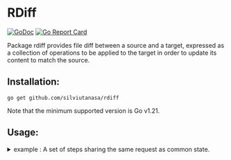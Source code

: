 # RDiff

[![GoDoc][doc-img]][doc]
[![Go Report Card][go-report-img]][go-report]

Package rdiff provides file diff between a source and a target, expressed as a collection of operations to be applied
to the target in order to update its content to match the source.

## Installation:

```
go get github.com/silviutanasa/rdiff
```

Note that the minimum supported version is Go v1.21.

## Usage:
<details>
<summary>example : A set of steps sharing the same request as common state.</summary>

```Go
package main

import (
	"encoding/gob"
	"fmt"
	"log"
	"os"

	"github.com/silviutanasa/rdiff"
)

func main() {
	// second process the Signature and then the Delta
	app := rdiff.New(5)
	err := app.Signature("test_target.bin", "test_signature")
	defer os.Remove("test_signature")
	if err != nil {
		log.Fatal(err)
	}

	err = app.Delta("test_signature", "test_source.bin", "test_delta")
	if err != nil {
		log.Fatal(err)
	}

	// inspect the delta output
	delta, err := os.Open("test_delta")
	if err != nil {
		log.Fatal(err)
	}
	defer os.Remove("test_delta")
	defer delta.Close()

	var ops []rdiff.Operation
	gob.NewDecoder(delta).Decode(&ops)
	// the delta should be a []Operation
	// where the Operation is defined as follows:
	// type Operation struct {
	//	 Type       OpType
	//   // the index of the block from the target, for OpBlockNew -1 is used to enforce that the BlockIndex is not important in this case
	//	 BlockIndex int
	//   // additional literal data if the block was modified, or a new block if the Block was not matched (BlockIndex == 0)
	//	 Data       []byte
	// }
	// where the operations are described as follows: 
	// OpBlockKeep
	// OpBlockUpdate
	// OpBlockRemove means there is no match for a target block in the source
	// OpBlockRemove
	// OpBlockNew (as a convention BlockIndex will be -1, in this case, indicating that it has no purpose)
	fmt.Println(ops)
}

```
</details>

[doc-img]: https://pkg.go.dev/badge/silviutanasa/rdiff
[doc]: https://pkg.go.dev/github.com/silviutanasa/rdiff
[go-report-img]: https://goreportcard.com/badge/github.com/silviutanasa/rdiff
[go-report]: https://goreportcard.com/report/github.com/silviutanasa/rdiff